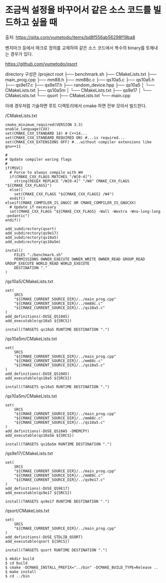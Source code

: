 # 조금씩 설정을 바꾸어서 같은 소스 코드를 빌드하고 싶을 때
출처: https://qiita.com/yumetodo/items/bd8f556ab56298f19ba8
  
  
벤치마크 등에서 매크로 정의를 교체하여 같은 소스 코드에서 복수의 binary를 토해내는 경우가 있다.

https://github.com/yumetodo/qsort



directory 구성은
/project root
├── benchmark.sh
├── CMakeLists.txt
├── main_prog.cpp
├── mm88.h
├── mm88c.c
├── qs10a5.c
├── qs10a5.h
├── qs9e17.c
├── qs9e17.h
├── random_device.hpp
├── qs10a5
│   └── CMakeLists.txt
├── qs10a5m
│   └── CMakeLists.txt
├── qs9e17
│   └── CMakeLists.txt
└── qsort
    ├── CMakeLists.txt
    └── main.cpp

아래 경우처럼 기술하면 루트 디렉토리에서 cmake 하면 전부 모아서 빌드한다.

/CMakeLists.txt  
```
cmake_minimum_required(VERSION 3.3)
enable_language(CXX)
set(CMAKE_CXX_STANDARD 14) # C++14...
set(CMAKE_CXX_STANDARD_REQUIRED ON) #...is required...
set(CMAKE_CXX_EXTENSIONS OFF) #...without compiler extensions like gnu++11
 
#
# Update compiler waring flags
#
if(MSVC)
  # Force to always compile with W4
  if(CMAKE_CXX_FLAGS MATCHES "/W[0-4]")
    string(REGEX REPLACE "/W[0-4]" "/W4" CMAKE_CXX_FLAGS "${CMAKE_CXX_FLAGS}")
  else()
    set(CMAKE_CXX_FLAGS "${CMAKE_CXX_FLAGS} /W4")
  endif()
elseif(CMAKE_COMPILER_IS_GNUCC OR CMAKE_COMPILER_IS_GNUCXX)
  # Update if necessary
  set(CMAKE_CXX_FLAGS "${CMAKE_CXX_FLAGS} -Wall -Wextra -Wno-long-long -pedantic")
endif()
 
add_subdirectory(qsort)
add_subdirectory(qs9e17)
add_subdirectory(qs10a5)
add_subdirectory(qs10a5m)
 
install(
    FILES "./benchmark.sh"
    PERMISSIONS OWNER_EXECUTE OWNER_WRITE OWNER_READ GROUP_READ GROUP_EXECUTE WORLD_READ WORLD_EXECUTE
    DESTINATION "."
)
```
  
  
/qs10a5/CMakeLists.txt  
```
set(
    SRCS
    "${CMAKE_CURRENT_SOURCE_DIR}/../main_prog.cpp"
    "${CMAKE_CURRENT_SOURCE_DIR}/../mm88c.c"
    "${CMAKE_CURRENT_SOURCE_DIR}/../qs10a5.c"
)
add_definitions(-DUSE_QS10A5)
add_executable(qs10a5 ${SRCS})
 
install(TARGETS qs10a5 RUNTIME DESTINATION ".")
```
  
  
/qs10a5m/CMakeLists.txt  
```
set(
    SRCS
    "${CMAKE_CURRENT_SOURCE_DIR}/../main_prog.cpp"
    "${CMAKE_CURRENT_SOURCE_DIR}/../mm88c.c"
    "${CMAKE_CURRENT_SOURCE_DIR}/../qs10a5.c"
)
add_definitions(-DUSE_QS10A5)
add_executable(qs10a5 ${SRCS})
 
install(TARGETS qs10a5 RUNTIME DESTINATION ".")
```
  
  
  
/qs10a5m/CMakeLists.txt  
```
set(
    SRCS
    "${CMAKE_CURRENT_SOURCE_DIR}/../main_prog.cpp"
    "${CMAKE_CURRENT_SOURCE_DIR}/../mm88c.c"
    "${CMAKE_CURRENT_SOURCE_DIR}/../qs10a5.c"
)
add_definitions(-DUSE_QS10A5 -DMEMCPY)
add_executable(qs10a5m ${SRCS})
 
install(TARGETS qs10a5m RUNTIME DESTINATION ".")
```
  
  
/qs9e17/CMakeLists.txt  
```
set(
    SRCS
    "${CMAKE_CURRENT_SOURCE_DIR}/../main_prog.cpp"
    "${CMAKE_CURRENT_SOURCE_DIR}/../mm88c.c"
    "${CMAKE_CURRENT_SOURCE_DIR}/../qs9e17.c"
)
add_definitions(-DUSE_QS9E17)
add_executable(qs9e17 ${SRCS})
 
install(TARGETS qs9e17 RUNTIME DESTINATION ".")
```
  
  
/qsort/CMakeLists.txt  
```
set(
    SRCS
    "${CMAKE_CURRENT_SOURCE_DIR}/../main_prog.cpp"
)
add_definitions(-DUSE_STDLIB_QSORT)
add_executable(qsort ${SRCS})
 
install(TARGETS qsort RUNTIME DESTINATION ".")
```
  
  
```
$ mkdir build
$ cd build
$ cmake -DCMAKE_INSTALL_PREFIX="../bin" -DCMAKE_BUILD_TYPE=Release ..
$ make install
$ cd ../bin
```